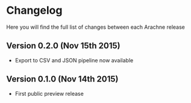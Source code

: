 Changelog
=========

Here you will find the full list of changes between each Arachne release


Version 0.2.0 (Nov 15th 2015)
-----------------------------

- Export to CSV and JSON pipeline now available 

Version 0.1.0 (Nov 14th 2015)
-----------------------------

- First public preview release
